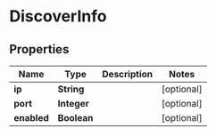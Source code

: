 
# DiscoverInfo

## Properties
Name | Type | Description | Notes
------------ | ------------- | ------------- | -------------
**ip** | **String** |  |  [optional]
**port** | **Integer** |  |  [optional]
**enabled** | **Boolean** |  |  [optional]



